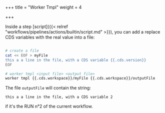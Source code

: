 +++
title = "Worker Tmpl"
weight = 4

+++

Inside a step [script]({{< relref "workflows/pipelines/actions/builtin/script.md" >}}), you can add a replace CDS variables with the real value into a file:

```bash

# create a file
cat << EOF > myFile
this a a line in the file, with a CDS variable {{.cds.version}}
EOF

# worker tmpl <input file> <output file>
worker tmpl {{.cds.workspace}}/myFile {{.cds.workspace}}/outputFile
```

The file `outputFile` will contain the string:

```
this a a line in the file, with a CDS variable 2
```

if it's the RUN n°2 of the current workflow.